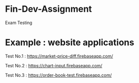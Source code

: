 # Fin-Dev-Assignment
Exam Testing

# Example : website applications

Test No.1 : https://market-price-diff.firebaseapp.com/

Test No.2 : https://chart-input.firebaseapp.com/

Test No.3 : https://order-book-test.firebaseapp.com/
